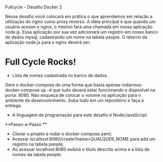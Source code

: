 Fullcycle - Desafio Docker 2

Nesse desafio você colocará em prática o que aprendemos em relação a utilização do nginx como proxy reverso. A idéia principal é que quando um usuário acesse o nginx, 
o mesmo fará uma chamada em nossa aplicação node.js. Essa aplicação por sua vez adicionará um registro em nosso banco de dados mysql, cadastrando um nome na tabela people.
O retorno da aplicação node.js para o nginx deverá ser:

<h1>Full Cycle Rocks!</h1>

- Lista de nomes cadastrada no banco de dados.

Gere o docker-compose de uma forma que basta apenas rodarmos: docker-compose up -d que tudo deverá estar funcionando e disponível na porta: 8080.
Não esqueça de colocar o volume na aplicação para o ambiente de desenvolvimento. 
Suba tudo em um repositório e faça a entrega.
* A linguagem de programação para este desafio é Node/JavaScript.


**Passo-a-Passo
**
 - Clonar o projeto e rodar o docker-compose.yaml;
 - Acessar localhost:8080/create?name=QUALQUER_NOME para add um registro na tabela people;
 - Ao acessar localhost:8080 exibirá o título descrito acima e a lista de nomes da tabela people.

